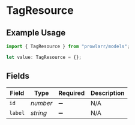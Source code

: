 # TagResource

## Example Usage

```typescript
import { TagResource } from "prowlarr/models";

let value: TagResource = {};
```

## Fields

| Field              | Type               | Required           | Description        |
| ------------------ | ------------------ | ------------------ | ------------------ |
| `id`               | *number*           | :heavy_minus_sign: | N/A                |
| `label`            | *string*           | :heavy_minus_sign: | N/A                |